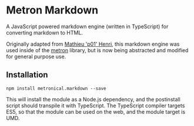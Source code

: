 # Metron Markdown
A JavaScript powered markdown engine (written in TypeScript) for converting markdown to HTML.

Originally adapted from [Mathieu 'p01' Henri](https://github.com/p01/mmd.js), this markdown engine was used inside of the [metron](https://github.com/metronical/metron) library, but is now being abstracted and modified for general purpose use.

## Installation

    npm install metronical.markdown --save

This will install the module as a Node.js dependency, and the postinstall script should transpile it with TypeScript. The TypeScript compiler targets ES5, so that the module can be used on the web, and the module target is UMD.
